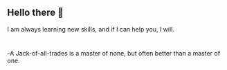 ## Hello there 👋
I am always learning new skills, and if I can help you, I will. 
#
-A Jack-of-all-trades is a master of none, but often better than a master of one.

<!--
**DADawkins-6694/DADawkins-6694** is a ✨ _special_ ✨ repository because its `README.md` (this file) appears on your GitHub profile.

Here are some ideas to get you started:

- 🔭 I’m currently working on ...
- 🌱 I’m currently learning ...
- 👯 I’m looking to collaborate on ...
- 🤔 I’m looking for help with ...
- 💬 Ask me about ...
- 📫 How to reach me: ...
- 😄 Pronouns: ...
- ⚡ Fun fact: ...
-->
